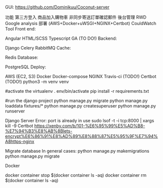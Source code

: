 GUI: https://github.com/Dominikuu/Coconut-server

功能
第三方登入
商品加入購物車
非同步寄送訂單確認郵件
後台管理
RWD
Google analysis
部署 (AWS+Docker+uWSGI+NGINX+Certbot)
CouldWatch
Tool
Front end:

Angular
HTML/SCSS
Typescript
GA (TO DO!)
Backend:

Django
Celery
RabbitMQ
Cache:

Redis
Database:

PostgreSQL
Deploy:

AWS (EC2, S3)
Docker
Docker-compose
NGINX
Travis-ci (TODO!)
Certbot (TODO!)
python3 -m venv venv

#activate the virtualenv
. env/bin/activate
pip install -r requirements.txt

#run the django project
python manage.py migrate
python manage.py loaddata fixtures/*
python manage.py createsuperuser
python manage.py runserver 

Django Server Error: port is already in use
sudo lsof -t -i tcp:8000 | xargs kill -9
Certbot https://xenby.com/b/101-%E6%95%99%E5%AD%B8-%E7%94%B3%E8%AB%8Blets-encrypt%E6%86%91%E8%AD%89%E8%88%87%E5%95%9F%E7%94%A8https-nginx

Migrate database In general cases: python manage.py makemigrations python manage.py migrate

Docker

docker container stop $(docker container ls -aq)
docker container rm $(docker container ls -aq)
